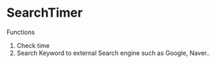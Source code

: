 # SearchTimer
Functions
1. Check time
2. Search Keyword to external Search engine such as Google, Naver..
